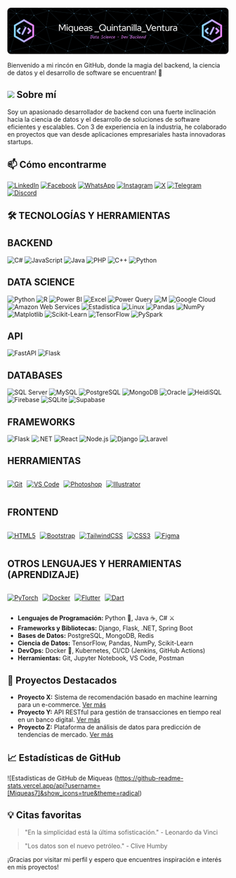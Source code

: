 
![Banner de Miqueas](github-header.png)

Bienvenido a mi rincón en GitHub, donde la magia del backend, la ciencia de datos y el desarrollo de software se encuentran! 🚀

##  <img src="https://media.giphy.com/media/v1.Y2lkPTc5MGI3NjExM3I3Mml5eWh0Zm40NGo4ODdhNjAyMTZncG0zNDBjZXpheWsydjljbCZlcD12MV9pbnRlcm5hbF9naWZfYnlfaWQmY3Q9cw/ahVlmHJzTMxygUxUou/giphy.gif" width="30"/>  Sobre mí

Soy un apasionado desarrollador de backend con una fuerte inclinación hacia la ciencia de datos y el desarrollo de soluciones de software eficientes y escalables. Con 3 de experiencia en la industria, he colaborado en proyectos que van desde aplicaciones empresariales hasta innovadoras startups.

## 📫 Cómo encontrarme

[![LinkedIn](https://img.shields.io/badge/linkedin-%230077B5.svg?style=for-the-badge&logo=linkedin&logoColor=white)](https://www.linkedin.com/in/mqv/)  [![Facebook](https://img.shields.io/badge/Facebook-%231877F2.svg?style=for-the-badge&logo=Facebook&logoColor=white)](https://web.facebook.com/Miqueas.Quintanilla)  [![WhatsApp](https://img.shields.io/badge/WhatsApp-25D366?style=for-the-badge&logo=whatsapp&logoColor=white)]( https://w.app/Miqueas)   [![Instagram](https://img.shields.io/badge/Instagram-%23E4405F.svg?style=for-the-badge&logo=Instagram&logoColor=white)](https://www.instagram.com/miqueasquintanilla/)  [![X](https://img.shields.io/badge/X-%23000000.svg?style=for-the-badge&logo=X&logoColor=white)](https://twitter.com/MiCkYMattheus)  [![Telegram](https://img.shields.io/badge/Telegram-2CA5E0?style=for-the-badge&logo=telegram&logoColor=white)](https://t.me/Miqui7)  [![Discord](https://img.shields.io/badge/Discord-%235865F2.svg?style=for-the-badge&logo=discord&logoColor=white)](https://discordapp.com/users/1010018201339445389)

## 🛠️ TECNOLOGÍAS Y HERRAMIENTAS

## BACKEND
![C#](https://img.shields.io/badge/C%23-%239146FF.svg?style=for-the-badge&logo=c-sharp&logoColor=white)
![JavaScript](https://img.shields.io/badge/JavaScript-%23F7DF1E.svg?style=for-the-badge&logo=javascript&logoColor=black)
![Java](https://img.shields.io/badge/Java-%23ED8B00.svg?style=for-the-badge&logo=java&logoColor=white)
![PHP](https://img.shields.io/badge/PHP-%23777BB4.svg?style=for-the-badge&logo=php&logoColor=white)
![C++](https://img.shields.io/badge/C++-%2300599C.svg?style=for-the-badge&logo=c%2B%2B&logoColor=white)
![Python](https://img.shields.io/badge/Python-%233776AB.svg?style=for-the-badge&logo=python&logoColor=white)

## DATA SCIENCE
![Python](https://img.shields.io/badge/Python-%233776AB.svg?style=for-the-badge&logo=python&logoColor=white)
![R](https://img.shields.io/badge/R-%23276DC3.svg?style=for-the-badge&logo=r&logoColor=white)
![Power BI](https://img.shields.io/badge/Power_BI-F2C811?style=for-the-badge&logo=power-bi&logoColor=black)
![Excel](https://img.shields.io/badge/Excel-%23217346.svg?style=for-the-badge&logo=microsoft-excel&logoColor=white)
![Power Query](https://img.shields.io/badge/Power_Query-%23316192.svg?style=for-the-badge&logo=powerbi&logoColor=white)
![M](https://img.shields.io/badge/M-%2300A4E4.svg?style=for-the-badge&logo=Power%20BI&logoColor=white)
![Google Cloud](https://img.shields.io/badge/Google_Cloud-%234285F4.svg?style=for-the-badge&logo=google-cloud&logoColor=white)
![Amazon Web Services](https://img.shields.io/badge/AWS-%23232F3E.svg?style=for-the-badge&logo=amazon-aws&logoColor=white)
![Estadística](https://img.shields.io/badge/Estadística-%2312100E.svg?style=for-the-badge)
![Linux](https://img.shields.io/badge/Linux-FCC624?style=for-the-badge&logo=linux&logoColor=black)
![Pandas](https://img.shields.io/badge/Pandas-%23150458.svg?style=for-the-badge&logo=pandas&logoColor=white)
![NumPy](https://img.shields.io/badge/NumPy-%23013243.svg?style=for-the-badge&logo=numpy&logoColor=white)
![Matplotlib](https://img.shields.io/badge/Matplotlib-%23007ACC.svg?style=for-the-badge&logo=matplotlib&logoColor=white)
![Scikit-Learn](https://img.shields.io/badge/Scikit_Learn-%23F7931E.svg?style=for-the-badge&logo=scikit-learn&logoColor=white)
![TensorFlow](https://img.shields.io/badge/TensorFlow-%23FF6F00.svg?style=for-the-badge&logo=TensorFlow&logoColor=white)
![PySpark](https://img.shields.io/badge/PySpark-%23E25A1C.svg?style=for-the-badge&logo=apache-spark&logoColor=white)

## API
![FastAPI](https://img.shields.io/badge/FastAPI-%2300D7A7.svg?style=for-the-badge&logo=fastapi&logoColor=white)
![Flask](https://img.shields.io/badge/Flask-%23000.svg?style=for-the-badge&logo=flask&logoColor=white)

## DATABASES
![SQL Server](https://img.shields.io/badge/SQL_Server-%23CC2927.svg?style=for-the-badge&logo=microsoft-sql-server&logoColor=white)
![MySQL](https://img.shields.io/badge/MySQL-%2300f.svg?style=for-the-badge&logo=mysql&logoColor=white)
![PostgreSQL](https://img.shields.io/badge/PostgreSQL-%23316192.svg?style=for-the-badge&logo=postgresql&logoColor=white)
![MongoDB](https://img.shields.io/badge/MongoDB-%234ea94b.svg?style=for-the-badge&logo=mongodb&logoColor=white)
![Oracle](https://img.shields.io/badge/Oracle-%23F00000.svg?style=for-the-badge&logo=oracle&logoColor=white)
![HeidiSQL](https://img.shields.io/badge/HeidiSQL-%230096D8.svg?style=for-the-badge&logo=heidisql&logoColor=white)
![Firebase](https://img.shields.io/badge/Firebase-%23FFCA28.svg?style=for-the-badge&logo=firebase&logoColor=black)
![SQLite](https://img.shields.io/badge/SQLite-%2307405e.svg?style=for-the-badge&logo=sqlite&logoColor=white)
![Supabase](https://img.shields.io/badge/Supabase-3ECF8E?style=for-the-badge&logo=supabase&logoColor=white)

## FRAMEWORKS
![Flask](https://img.shields.io/badge/Flask-%23000.svg?style=for-the-badge&logo=flask&logoColor=white)
![.NET](https://img.shields.io/badge/.NET-%23512BD4.svg?style=for-the-badge&logo=.net&logoColor=white)
![React](https://img.shields.io/badge/React-%2320232a.svg?style=for-the-badge&logo=react&logoColor=%2361DAFB)
![Node.js](https://img.shields.io/badge/Node.js-%2343853D.svg?style=for-the-badge&logo=node.js&logoColor=white)
![Django](https://img.shields.io/badge/Django-%23092E20.svg?style=for-the-badge&logo=django&logoColor=white)
![Laravel](https://img.shields.io/badge/Laravel-%23FF2D20.svg?style=for-the-badge&logo=laravel&logoColor=white)

## HERRAMIENTAS
<div align="left" style="display: flex; flex-wrap: wrap; align-items: center; gap: 10px;">

<a href="https://git-scm.com/" target="_blank" rel="noreferrer"><img src="https://raw.githubusercontent.com/danielcranney/readme-generator/main/public/icons/skills/git-colored.svg" width="36" height="36" alt="Git" /></a>

<a href="https://code.visualstudio.com/" target="_blank" rel="noreferrer"><img src="https://raw.githubusercontent.com/danielcranney/readme-generator/main/public/icons/skills/visualstudiocode.svg" width="36" height="36" alt="VS Code" /></a>

<a href="https://www.adobe.com/uk/products/photoshop.html" target="_blank" rel="noreferrer"><img src="https://raw.githubusercontent.com/danielcranney/readme-generator/main/public/icons/skills/photoshop-colored-dark.svg" width="36" height="36" alt="Photoshop" /></a>

<a href="https://www.adobe.com/uk/products/illustrator.html" target="_blank" rel="noreferrer"><img src="https://raw.githubusercontent.com/danielcranney/readme-generator/main/public/icons/skills/illustrator-colored-dark.svg" width="36" height="36" alt="Illustrator" /></a>
</div>

## FRONTEND
<div align="left" style="display: flex; flex-wrap: wrap; align-items: center; gap: 10px;">

<a href="https://developer.mozilla.org/en-US/docs/Glossary/HTML5" target="_blank" rel="noreferrer"><img src="https://raw.githubusercontent.com/danielcranney/readme-generator/main/public/icons/skills/html5-colored.svg" width="36" height="36" alt="HTML5" /></a>

<a href="https://getbootstrap.com/" target="_blank" rel="noreferrer"><img src="https://raw.githubusercontent.com/danielcranney/readme-generator/main/public/icons/skills/bootstrap-colored.svg" width="36" height="36" alt="Bootstrap" /></a>

<a href="https://tailwindcss.com/" target="_blank" rel="noreferrer"><img src="https://raw.githubusercontent.com/danielcranney/readme-generator/main/public/icons/skills/tailwindcss-colored.svg" width="36" height="36" alt="TailwindCSS" /></a>

<a href="https://www.w3.org/TR/CSS/#css" target="_blank" rel="noreferrer"><img src="https://raw.githubusercontent.com/danielcranney/readme-generator/main/public/icons/skills/css3-colored.svg" width="36" height="36" alt="CSS3" /></a>

<a href="https://www.figma.com/" target="_blank" rel="noreferrer"><img src="https://raw.githubusercontent.com/danielcranney/readme-generator/main/public/icons/skills/figma-colored.svg" width="36" height="36" alt="Figma" /></a>

</div>

## OTROS LENGUAJES Y HERRAMIENTAS (APRENDIZAJE)
<div align="left" style="display: flex; flex-wrap: wrap; align-items: center; gap: 10px;">

<a href="https://pytorch.org/" target="_blank" rel="noreferrer"><img src="https://raw.githubusercontent.com/danielcranney/readme-generator/main/public/icons/skills/pytorch-colored.svg" width="36" height="36" alt="PyTorch" /></a>

<a href="https://www.docker.com/" target="_blank" rel="noreferrer"><img src="https://raw.githubusercontent.com/danielcranney/readme-generator/main/public/icons/skills/docker-colored.svg" width="36" height="36" alt="Docker" /></a>

<a href="https://flutter.dev/" target="_blank" rel="noreferrer"><img src="https://raw.githubusercontent.com/danielcranney/readme-generator/main/public/icons/skills/flutter-colored.svg" width="36" height="36" alt="Flutter" /></a>

<a href="https://dart.dev/" target="_blank" rel="noreferrer"><img src="https://raw.githubusercontent.com/danielcranney/readme-generator/main/public/icons/skills/dart-colored.svg" width="36" height="36" alt="Dart" /></a>

</div>

- **Lenguajes de Programación:** Python 🐍, Java ☕, C# ⚔️
- **Frameworks y Bibliotecas:** Django, Flask, .NET, Spring Boot
- **Bases de Datos:** PostgreSQL, MongoDB, Redis
- **Ciencia de Datos:** TensorFlow, Pandas, NumPy, Scikit-Learn
- **DevOps:** Docker 🐳, Kubernetes, CI/CD (Jenkins, GitHub Actions)
- **Herramientas:** Git, Jupyter Notebook, VS Code, Postman

## 🌟 Proyectos Destacados

- **Proyecto X:** Sistema de recomendación basado en machine learning para un e-commerce. [Ver más](#)
- **Proyecto Y:** API RESTful para gestión de transacciones en tiempo real en un banco digital. [Ver más](#)
- **Proyecto Z:** Plataforma de análisis de datos para predicción de tendencias de mercado. [Ver más](#)

## 📈 Estadísticas de GitHub

![Estadísticas de GitHub de Miqueas (https://github-readme-stats.vercel.app/api?username=[Miqueas7]&show_icons=true&theme=radical)


## 💡 Citas favoritas

> "En la simplicidad está la última sofisticación." - Leonardo da Vinci

> "Los datos son el nuevo petróleo." - Clive Humby

¡Gracias por visitar mi perfil y espero que encuentres inspiración e interés en mis proyectos!
